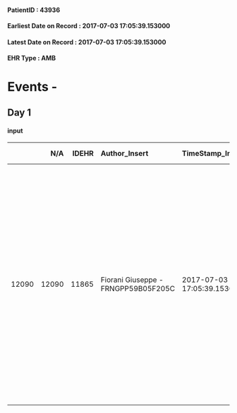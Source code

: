 
#### PatientID : 43936
#### Earliest Date on Record : 2017-07-03 17:05:39.153000
#### Latest Date on Record : 2017-07-03 17:05:39.153000
#### EHR Type : AMB

# Events - 

## Day 1

#### input
|       |    N/A |   IDEHR | Author_Insert                       | TimeStamp_Insert           | EHRType   |   PatientID |   IDDigitalSignDocument | persone_vicine   |   Unnamed: 0_x.1 |   IDANAMNESI_SOCIALE | Patient   | FamigliaAltro   | Paziente_T   | FamigliaAltro_T   |   Non_Rilevabile_x.1 | Note_Non_Rilevabile_x.1   | opt_Problemi   | Note_I                                                                                                                                                                                                                 | chk_contr_sintomi   | chk_competenza                                 | opt_paziente_a   | opt_famiglia_a   | opt_adeguatezza   | opt_paziente_solo   | ds_note_con                                                                                                                                                                                                                                                                                             | opt_presente_assente   | Presenza_minori   | Caregiver_principale   | opt_capacita     | ds_familiari_coinv                | opt_necessario   | opt_presente   | opt_risorse_ec   | opt_paziente_psi   | opt_Ins_vol   | opt_paziente_ad   | opt_caregiver_ad   | opt_esenzione   | opt_inv_civile            | ds_codice_es   | Needs     | Domestic partnership   | Fragility                    | opt_disponibilita_f   | opt_indennita_acc         | opt_famiglia_psi   | opt_disponibilit_paz   |
|------:|-------:|--------:|:------------------------------------|:---------------------------|:----------|------------:|------------------------:|:-----------------|-----------------:|---------------------:|:----------|:----------------|:-------------|:------------------|---------------------:|:--------------------------|:---------------|:-----------------------------------------------------------------------------------------------------------------------------------------------------------------------------------------------------------------------|:--------------------|:-----------------------------------------------|:-----------------|:-----------------|:------------------|:--------------------|:--------------------------------------------------------------------------------------------------------------------------------------------------------------------------------------------------------------------------------------------------------------------------------------------------------|:-----------------------|:------------------|:-----------------------|:-----------------|:----------------------------------|:-----------------|:---------------|:-----------------|:-------------------|:--------------|:------------------|:-------------------|:----------------|:--------------------------|:---------------|:----------|:-----------------------|:-----------------------------|:----------------------|:--------------------------|:-------------------|:-----------------------|
| 12090 |  12090 |   11865 | Fiorani Giuseppe - FRNGPP59B05F205C | 2017-07-03 17:05:39.153000 | AMB       |       43936 |                  802990 | N/A              |             6518 |                 4118 | Si#1      | Si#1            | Si#1         | Si#1              |                    0 | NR                        | No#0           | Pz informata dai sanitari della clinica Igea relativamente alla prognosi limitata nell'arco temporale di alcuni mesi. Il figlio ,a sua volta √® a conoscenza rispetto all'assenza di spazi terapeutici di trattamento. | controllo sintomi#0 | competenza/capacit√† assistenziale caregiver#0 | Congruenti#1     | Congruenti#1     | Si#1              | No#0                | La pz √® vedova dal 91 e vive con il figlio unico Franco di aa 61,il quale √® separato con una figlia.Lo stesso fa il guardiano per conto di una cooperativa di vigilanza presso un'azienda ed √® impegnato a lavorare solo di notte. La pz ha ancora tre fratelli (due sorelle ed un fratello) viventi | Presente#1             | No#0              | il figlio Franco       | Incrementabile#1 | Non vengono segnalati altri aiuti | No#0             | No#0           | Adeguate#1       | No#0               | No#0          | Totale#2          | Totale#2           | Si#1            | in fase di accertamento#2 | E01            | Clinici#0 | Figli#2                | sovraccarico assistenziale#4 | No#0                  | in fase di accertamento#2 | No#0               | No#0                   |


